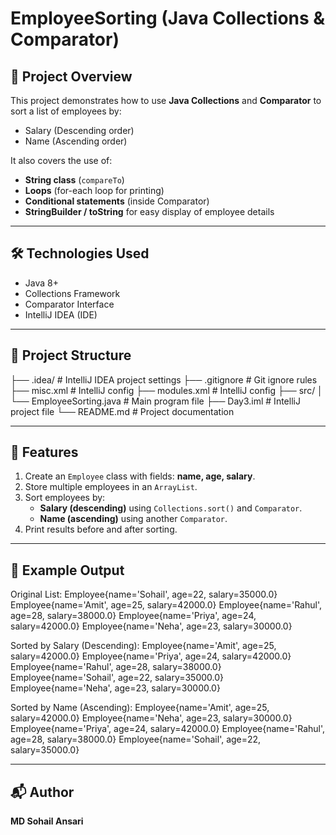 # EmployeeSorting (Java Collections & Comparator)

## 📌 Project Overview
This project demonstrates how to use **Java Collections** and **Comparator** to sort a list of employees by:
- Salary (Descending order)
- Name (Ascending order)

It also covers the use of:
- **String class** (`compareTo`)
- **Loops** (for-each loop for printing)
- **Conditional statements** (inside Comparator)
- **StringBuilder / toString** for easy display of employee details

---

## 🛠️ Technologies Used
- Java 8+
- Collections Framework
- Comparator Interface
- IntelliJ IDEA (IDE)

---

## 📂 Project Structure
├── .idea/ # IntelliJ IDEA project settings
├── .gitignore # Git ignore rules
├── misc.xml # IntelliJ config
├── modules.xml # IntelliJ config
├── src/
│ └── EmployeeSorting.java # Main program file
├── Day3.iml # IntelliJ project file
└── README.md # Project documentation



---

## 🚀 Features
1. Create an `Employee` class with fields: **name, age, salary**.
2. Store multiple employees in an `ArrayList`.
3. Sort employees by:
   - **Salary (descending)** using `Collections.sort()` and `Comparator`.
   - **Name (ascending)** using another `Comparator`.
4. Print results before and after sorting.

---

## 📖 Example Output
Original List:
Employee{name='Sohail', age=22, salary=35000.0}
Employee{name='Amit', age=25, salary=42000.0}
Employee{name='Rahul', age=28, salary=38000.0}
Employee{name='Priya', age=24, salary=42000.0}
Employee{name='Neha', age=23, salary=30000.0}

Sorted by Salary (Descending):
Employee{name='Amit', age=25, salary=42000.0}
Employee{name='Priya', age=24, salary=42000.0}
Employee{name='Rahul', age=28, salary=38000.0}
Employee{name='Sohail', age=22, salary=35000.0}
Employee{name='Neha', age=23, salary=30000.0}

Sorted by Name (Ascending):
Employee{name='Amit', age=25, salary=42000.0}
Employee{name='Neha', age=23, salary=30000.0}
Employee{name='Priya', age=24, salary=42000.0}
Employee{name='Rahul', age=28, salary=38000.0}
Employee{name='Sohail', age=22, salary=35000.0}



---

## 📬 Author
**MD Sohail Ansari**

